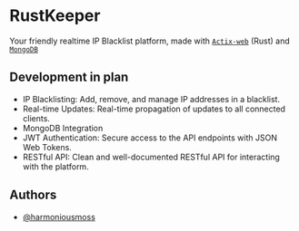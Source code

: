 # RustKeeper
Your friendly realtime IP Blacklist platform, made with [`Actix-web`](https://actix.rs/) (Rust) and [`MongoDB`](https://www.mongodb.com/)

## Development in plan
- IP Blacklisting: Add, remove, and manage IP addresses in a blacklist.
- Real-time Updates: Real-time propagation of updates to all connected clients.
- MongoDB Integration
- JWT Authentication: Secure access to the API endpoints with JSON Web Tokens.
- RESTful API: Clean and well-documented RESTful API for interacting with the platform.

## Authors
- [@harmoniousmoss](https://www.github.com/harmoniousmoss)

